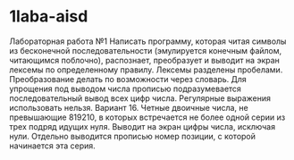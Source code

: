 # 1laba-aisd
Лабораторная работа №1
Написать программу, которая читая символы из бесконечной последовательности (эмулируется конечным файлом, читающимся поблочно), распознает, преобразует и выводит на экран лексемы по определенному правилу. Лексемы разделены пробелами. Преобразование делать по возможности через словарь. Для упрощения под выводом числа прописью подразумевается последовательный вывод всех цифр числа. Регулярные выражения использовать нельзя.
Вариант 16.
Четные двоичные числа, не превышающие 819210, в которых встречается не более одной серии из трех подряд идущих нуля. Выводит на экран цифры числа, исключая нули. Отдельно выводится прописью номер позиции, с которой начинается эта серия.
